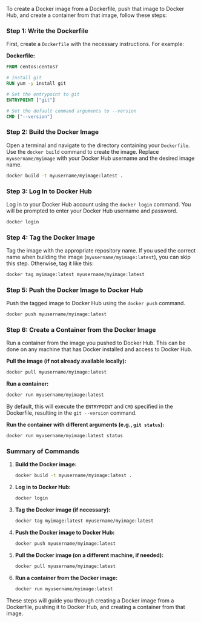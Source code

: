 To create a Docker image from a Dockerfile, push that image to Docker Hub, and create a container from that image, follow these steps:

### Step 1: Write the Dockerfile
First, create a `Dockerfile` with the necessary instructions. For example:

**Dockerfile:**
```Dockerfile
FROM centos:centos7

# Install git
RUN yum -y install git

# Set the entrypoint to git
ENTRYPOINT ["git"]

# Set the default command arguments to --version
CMD ["--version"]
```

### Step 2: Build the Docker Image
Open a terminal and navigate to the directory containing your `Dockerfile`. Use the `docker build` command to create the image. Replace `myusername/myimage` with your Docker Hub username and the desired image name.

```sh
docker build -t myusername/myimage:latest .
```

### Step 3: Log In to Docker Hub
Log in to your Docker Hub account using the `docker login` command. You will be prompted to enter your Docker Hub username and password.

```sh
docker login
```

### Step 4: Tag the Docker Image
Tag the image with the appropriate repository name. If you used the correct name when building the image (`myusername/myimage:latest`), you can skip this step. Otherwise, tag it like this:

```sh
docker tag myimage:latest myusername/myimage:latest
```

### Step 5: Push the Docker Image to Docker Hub
Push the tagged image to Docker Hub using the `docker push` command.

```sh
docker push myusername/myimage:latest
```

### Step 6: Create a Container from the Docker Image
Run a container from the image you pushed to Docker Hub. This can be done on any machine that has Docker installed and access to Docker Hub.

**Pull the image (if not already available locally):**
```sh
docker pull myusername/myimage:latest
```

**Run a container:**
```sh
docker run myusername/myimage:latest
```

By default, this will execute the `ENTRYPOINT` and `CMD` specified in the Dockerfile, resulting in the `git --version` command.

**Run the container with different arguments (e.g., `git status`):**
```sh
docker run myusername/myimage:latest status
```

### Summary of Commands
1. **Build the Docker image:**
   ```sh
   docker build -t myusername/myimage:latest .
   ```
2. **Log in to Docker Hub:**
   ```sh
   docker login
   ```
3. **Tag the Docker image (if necessary):**
   ```sh
   docker tag myimage:latest myusername/myimage:latest
   ```
4. **Push the Docker image to Docker Hub:**
   ```sh
   docker push myusername/myimage:latest
   ```
5. **Pull the Docker image (on a different machine, if needed):**
   ```sh
   docker pull myusername/myimage:latest
   ```
6. **Run a container from the Docker image:**
   ```sh
   docker run myusername/myimage:latest
   ```

These steps will guide you through creating a Docker image from a Dockerfile, pushing it to Docker Hub, and creating a container from that image.
